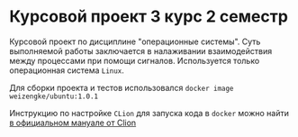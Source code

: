 # Курсовой проект 3 курс 2 семестр

Курсовой проект по дисциплине "операционные системы". 
Суть выполняемой работы заключается в налаживании 
взаимодействия между процессами при помощи сигналов. 
Используется только операционная система `Linux`.

Для сборки проекта и тестов использовался `docker image` `weizengke/ubuntu:1.0.1`

Инструкцию по настройке `CLion` для запуска кода в `docker` можно найти 
[в официальном мануале от Clion](https://blog.jetbrains.com/clion/2021/10/clion-2021-3-eap-new-docker-toolchain/#new_docker_toolchain)

